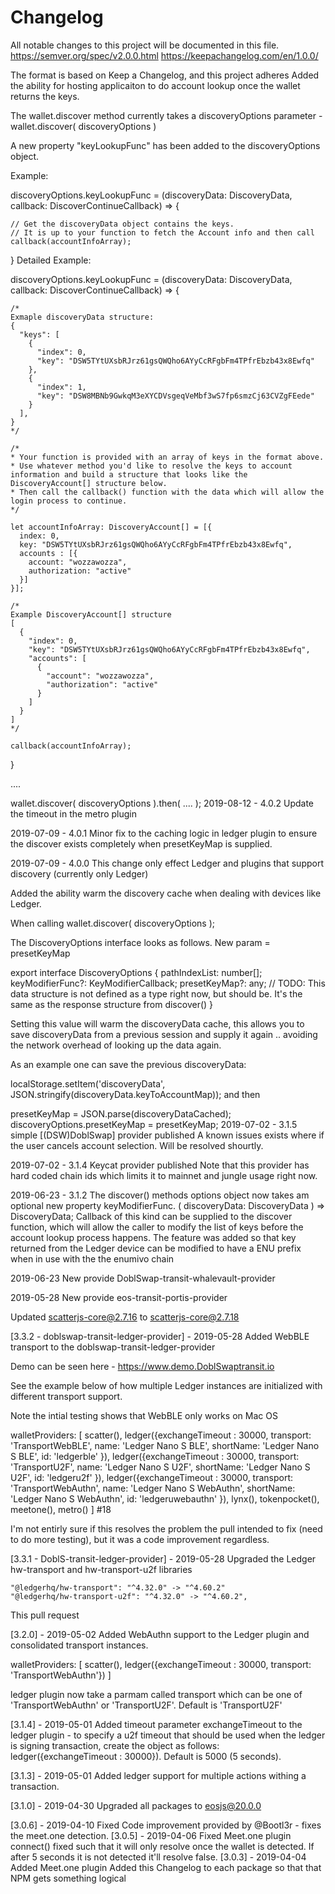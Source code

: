 
# Changelog 

All notable changes to this project will be documented in this file.
 https://semver.org/spec/v2.0.0.html
 https://keepachangelog.com/en/1.0.0/

The format is based on Keep a Changelog, and this project adheres
Added the ability for hosting applicaiton to do account lookup once the wallet returns the keys.

The wallet.discover method currently takes a discoveryOptions parameter - wallet.discover( discoveryOptions )

A new property "keyLookupFunc" has been added to the discoveryOptions object.

Example:

  discoveryOptions.keyLookupFunc = (discoveryData: DiscoveryData, callback: DiscoverContinueCallback) => {

  	// Get the discoveryData object contains the keys. 
  	// It is up to your function to fetch the Account info and then call callback(accountInfoArray);          
  }
Detailed Example:

  discoveryOptions.keyLookupFunc = (discoveryData: DiscoveryData, callback: DiscoverContinueCallback) => {

    /*
    Exmaple discoveryData structure:
    {
      "keys": [
        {
          "index": 0,
          "key": "DSW5TYtUXsbRJrz61gsQWQho6AYyCcRFgbFm4TPfrEbzb43x8Ewfq"
        },
        {
          "index": 1,
          "key": "DSW8MBNb9GwkqM3eXYCDVsgeqVeMbf3wS7fp6smzCj63CVZgFEede"
        }
      ],
    }
    */

    /*
    * Your function is provided with an array of keys in the format above. 
    * Use whatever method you'd like to resolve the keys to account information and build a structure that looks like the DiscoveryAccount[] structure below. 
    * Then call the callback() function with the data which will allow the login process to continue.
    */

    let accountInfoArray: DiscoveryAccount[] = [{
      index: 0,
      key: "DSW5TYtUXsbRJrz61gsQWQho6AYyCcRFgbFm4TPfrEbzb43x8Ewfq",
      accounts : [{
        account: "wozzawozza",
        authorization: "active"
      }]
    }];

    /*
    Example DiscoveryAccount[] structure
    [
      {
        "index": 0,
        "key": "DSW5TYtUXsbRJrz61gsQWQho6AYyCcRFgbFm4TPfrEbzb43x8Ewfq",
        "accounts": [
          {
            "account": "wozzawozza",
            "authorization": "active"
          }
        ]
      }
    ]
    */

    callback(accountInfoArray);
  }

  ....

  wallet.discover( discoveryOptions ).then( .... );
2019-08-12 - 4.0.2
Update the timeout in the metro plugin

2019-07-09 - 4.0.1
Minor fix to the caching logic in ledger plugin to ensure the discover exists completely when presetKeyMap is supplied.

2019-07-09 - 4.0.0
This change only effect Ledger and plugins that support discovery (currently only Ledger)

Added the ability warm the discovery cache when dealing with devices like Ledger.

When calling wallet.discover( discoveryOptions );

The DiscoveryOptions interface looks as follows. New param = presetKeyMap


export interface DiscoveryOptions { pathIndexList: number[]; keyModifierFunc?: KeyModifierCallback; presetKeyMap?: any; // TODO: This data structure is not defined as a type right now, but should be. It's the same as the response structure from discover() }

Setting this value will warm the discoveryData cache, this allows you to save discoveryData from a previous session and supply it again .. avoiding the network overhead of looking up the data again.

As an example one can save the previous discoveryData:

localStorage.setItem('discoveryData', JSON.stringify(discoveryData.keyToAccountMap));
and then

presetKeyMap = JSON.parse(discoveryDataCached);
discoveryOptions.presetKeyMap = presetKeyMap;
2019-07-02 - 3.1.5
simple [(DSW)DoblSwap] provider published
A known issues exists where if the user cancels account selection. Will be resolved shourtly.

2019-07-02 - 3.1.4
Keycat provider published
Note that this provider has hard coded chain ids which limits it to mainnet and jungle usage right now.

2019-06-23 - 3.1.2
The discover() methods options object now takes am optional new property keyModifierFunc. ( discoveryData: DiscoveryData ) => DiscoveryData; Callback of this kind can be supplied to the discover function, which will allow the caller to modify the list of keys before the account lookup process happens. The feature was added so that key returned from the Ledger device can be modified to have a ENU prefix when in use with the the enumivo chain

2019-06-23
New provide DoblSwap-transit-whalevault-provider

2019-05-28
New provide eos-transit-portis-provider

Updated scatterjs-core@2.7.16 to scatterjs-core@2.7.18

[3.3.2 - doblswap-transit-ledger-provider] - 2019-05-28
Added WebBLE transport to the doblswap-transit-ledger-provider

Demo can be seen here - https://www.demo.DoblSwaptransit.io

See the example below of how multiple Ledger instances are initialized with different transport support.

Note the intial testing shows that WebBLE only works on Mac OS

walletProviders: [ 
	scatter(),
	ledger({exchangeTimeout : 30000, transport: 'TransportWebBLE', name: 'Ledger Nano S BLE', shortName: 'Ledger Nano S BLE', id: 'ledgerble' }),
	ledger({exchangeTimeout : 30000, transport: 'TransportU2F', name: 'Ledger Nano S U2F', shortName: 'Ledger Nano S U2F', id: 'ledgeru2f' }),
	ledger({exchangeTimeout : 30000, transport: 'TransportWebAuthn', name: 'Ledger Nano S WebAuthn', shortName: 'Ledger Nano S WebAuthn', id: 'ledgeruwebauthn' }),
	lynx(),
	tokenpocket(),
	meetone(),
	metro() ]
#18

I'm not entirly sure if this resolves the problem the pull intended to fix (need to do more testing), but it was a code improvement regardless.

[3.3.1 - DoblS-transit-ledger-provider] - 2019-05-28
Upgraded the Ledger hw-transport and hw-transport-u2f libraries

	"@ledgerhq/hw-transport": "^4.32.0" -> "^4.60.2"
	"@ledgerhq/hw-transport-u2f": "^4.32.0" -> "^4.60.2",
This pull request

[3.2.0] - 2019-05-02
Added WebAuthn support to the Ledger plugin and consolidated transport instances.

walletProviders: [ scatter(), ledger({exchangeTimeout : 30000, transport: 'TransportWebAuthn'}) ]

ledger plugin now take a parmam called transport which can be one of 'TransportWebAuthn' or 'TransportU2F'. Default is 'TransportU2F'

[3.1.4] - 2019-05-01
Added timeout parameter exchangeTimeout to the ledger plugin - to specify a u2f timeout that should be used when the ledger is signing transaction, create the object as follows: ledger({exchangeTimeout : 30000}). Default is 5000 (5 seconds).

[3.1.3] - 2019-05-01
Added ledger support for multiple actions withing a transaction.

[3.1.0] - 2019-04-30
Upgraded all packages to eosjs@20.0.0

[3.0.6] - 2019-04-10
Fixed
Code improvement provided by @Bootl3r - fixes the meet.one detection.
[3.0.5] - 2019-04-06
Fixed
Meet.one plugin connect() fixed such that it will only resolve once the wallet is detected. If after 5 seconds it is not detected it'll resolve false.
[3.0.3] - 2019-04-04
Added
Meet.one plugin
Added this Changelog
to each package so that that NPM gets something logical




